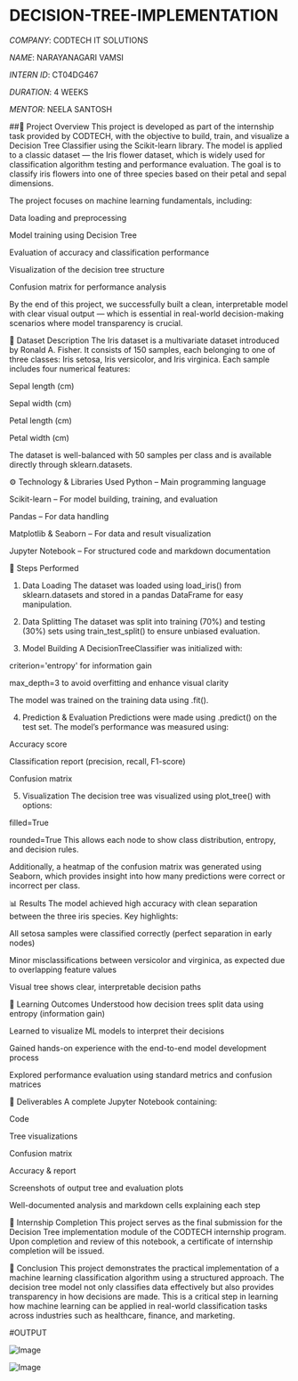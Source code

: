 # DECISION-TREE-IMPLEMENTATION

*COMPANY*: CODTECH IT SOLUTIONS

*NAME*: NARAYANAGARI VAMSI

*INTERN ID*: CT04DG467

*DURATION*: 4 WEEKS

*MENTOR*: NEELA SANTOSH

##📌 Project Overview
This project is developed as part of the internship task provided by CODTECH, with the objective to build, train, and visualize a Decision Tree Classifier using the Scikit-learn library. The model is applied to a classic dataset — the Iris flower dataset, which is widely used for classification algorithm testing and performance evaluation. The goal is to classify iris flowers into one of three species based on their petal and sepal dimensions.

The project focuses on machine learning fundamentals, including:

Data loading and preprocessing

Model training using Decision Tree

Evaluation of accuracy and classification performance

Visualization of the decision tree structure

Confusion matrix for performance analysis

By the end of this project, we successfully built a clean, interpretable model with clear visual output — which is essential in real-world decision-making scenarios where model transparency is crucial.

🧠 Dataset Description
The Iris dataset is a multivariate dataset introduced by Ronald A. Fisher. It consists of 150 samples, each belonging to one of three classes: Iris setosa, Iris versicolor, and Iris virginica. Each sample includes four numerical features:

Sepal length (cm)

Sepal width (cm)

Petal length (cm)

Petal width (cm)

The dataset is well-balanced with 50 samples per class and is available directly through sklearn.datasets.

⚙️ Technology & Libraries Used
Python – Main programming language

Scikit-learn – For model building, training, and evaluation

Pandas – For data handling

Matplotlib & Seaborn – For data and result visualization

Jupyter Notebook – For structured code and markdown documentation

🚀 Steps Performed
1. Data Loading
The dataset was loaded using load_iris() from sklearn.datasets and stored in a pandas DataFrame for easy manipulation.

2. Data Splitting
The dataset was split into training (70%) and testing (30%) sets using train_test_split() to ensure unbiased evaluation.

3. Model Building
A DecisionTreeClassifier was initialized with:

criterion='entropy' for information gain

max_depth=3 to avoid overfitting and enhance visual clarity

The model was trained on the training data using .fit().

4. Prediction & Evaluation
Predictions were made using .predict() on the test set. The model’s performance was measured using:

Accuracy score

Classification report (precision, recall, F1-score)

Confusion matrix

5. Visualization
The decision tree was visualized using plot_tree() with options:

filled=True

rounded=True
This allows each node to show class distribution, entropy, and decision rules.

Additionally, a heatmap of the confusion matrix was generated using Seaborn, which provides insight into how many predictions were correct or incorrect per class.

📊 Results
The model achieved high accuracy with clean separation between the three iris species. Key highlights:

All setosa samples were classified correctly (perfect separation in early nodes)

Minor misclassifications between versicolor and virginica, as expected due to overlapping feature values

Visual tree shows clear, interpretable decision paths

🎯 Learning Outcomes
Understood how decision trees split data using entropy (information gain)

Learned to visualize ML models to interpret their decisions

Gained hands-on experience with the end-to-end model development process

Explored performance evaluation using standard metrics and confusion matrices

📁 Deliverables
A complete Jupyter Notebook containing:

Code

Tree visualizations

Confusion matrix

Accuracy & report

Screenshots of output tree and evaluation plots

Well-documented analysis and markdown cells explaining each step

🏁 Internship Completion
This project serves as the final submission for the Decision Tree implementation module of the CODTECH internship program. Upon completion and review of this notebook, a certificate of internship completion will be issued.

🔗 Conclusion
This project demonstrates the practical implementation of a machine learning classification algorithm using a structured approach. The decision tree model not only classifies data effectively but also provides transparency in how decisions are made. This is a critical step in learning how machine learning can be applied in real-world classification tasks across industries such as healthcare, finance, and marketing.

#OUTPUT 

![Image](https://github.com/user-attachments/assets/76155a78-fdee-4f99-9a62-0c01ef014871)

![Image](https://github.com/user-attachments/assets/de98cc34-6096-4131-82c8-66bf0aeb669b)
